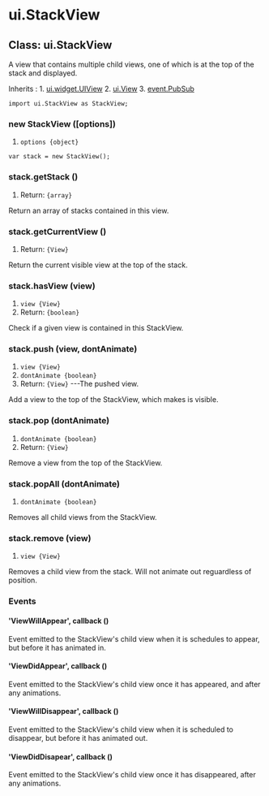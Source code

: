 # ui.StackView

## Class: ui.StackView

A view that contains multiple child views, one of which is
at the top of the stack and displayed.

Inherits
:    1. [ui.widget.UIView](./ui-widget-uiview.html)
     2. [ui.View](./ui-view.html)
     3. [event.PubSub](./event.html#class-event.pubsub)

~~~
import ui.StackView as StackView;
~~~

### new StackView ([options])
1. `options {object}`

~~~
var stack = new StackView();
~~~

### stack.getStack ()
1. Return: `{array}`

Return an array of stacks contained in this view.

### stack.getCurrentView ()
1. Return: `{View}`

Return the current visible view at the top of the stack.

### stack.hasView (view)
1. `view {View}`
2. Return: `{boolean}`

Check if a given view is contained in this StackView.

### stack.push (view, dontAnimate)
1. `view {View}`
2. `dontAnimate {boolean}`
3. Return: `{View}` ---The pushed view.

Add a view to the top of the StackView, which makes is visible.

### stack.pop (dontAnimate)
1. `dontAnimate {boolean}`
2. Return: `{View}`

Remove a view from the top of the StackView.

### stack.popAll (dontAnimate)
1. `dontAnimate {boolean}`

Removes all child views from the StackView.

### stack.remove (view)
1. `view {View}`

Removes a child view from the stack. Will not animate out
reguardless of position.

### Events

#### \'ViewWillAppear\', callback ()

Event emitted to the StackView's child view when it is
schedules to appear, but before it has animated in.

#### \'ViewDidAppear\', callback ()

Event emitted to the StackView's child view once it has
appeared, and after any animations.

#### \'ViewWillDisappear\', callback ()

Event emitted to the StackView's child view when it is
scheduled to disappear, but before it has animated out.

#### \'ViewDidDisapear\', callback ()

Event emitted to the StackView's child view once it has
disappeared, after any animations.
